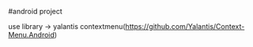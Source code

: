 #android project

use library 
-> yalantis contextmenu(https://github.com/Yalantis/Context-Menu.Android)
